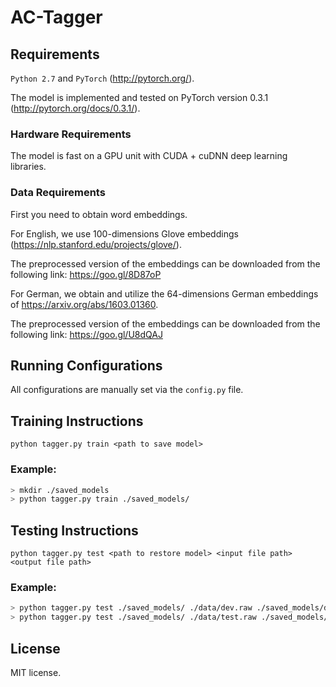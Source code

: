 # AC-Tagger

## Requirements
``Python 2.7`` and ``PyTorch`` (http://pytorch.org/).

The model is implemented and tested on PyTorch version 0.3.1 (http://pytorch.org/docs/0.3.1/).

### Hardware Requirements
The model is fast on a GPU unit with CUDA + cuDNN deep learning libraries.

### Data Requirements
First you need to obtain word embeddings.

For English, we use 100-dimensions Glove embeddings (https://nlp.stanford.edu/projects/glove/).

The preprocessed version of the embeddings can be downloaded from the following link:
https://goo.gl/8D87oP

For German, we obtain and utilize the 64-dimensions German embeddings of https://arxiv.org/abs/1603.01360.

The preprocessed version of the embeddings can be downloaded from the following link:
https://goo.gl/U8dQAJ


## Running Configurations
All configurations are manually set via the ``config.py`` file.

## Training Instructions
```python tagger.py train <path to save model>```

### Example:
```sh
> mkdir ./saved_models
> python tagger.py train ./saved_models/
```

## Testing Instructions
```python tagger.py test <path to restore model> <input file path> <output file path>```

### Example:
```sh
> python tagger.py test ./saved_models/ ./data/dev.raw ./saved_models/dev.predicted
> python tagger.py test ./saved_models/ ./data/test.raw ./saved_models/test.predicted
```

## License
MIT license.
